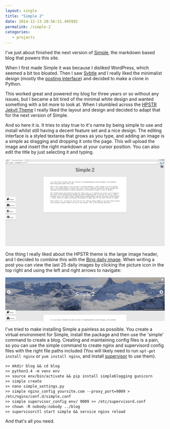 ```yaml
---
layout: single
title: "Simple 2"
date: 2014-12-13 20:56:51.495992
permalink: /simple-2
categories:
   - projects
---
```


I've just about finished the next version of [Simple](https://github.com/orf/simple), the markdown based blog that powers this site.

When I first made Simple it was because I disliked WordPress, which seemed a bit too bloated. Then I saw [Svbtle](https://svbtle.com/) and I really liked the minimalist design (mostly the [posting interface](https://svbtle.com/#write)) and decided to make a clone in Python.

This worked great and powered my blog for three years or so without any issues, but I became a bit tired of the minimal white design and wanted something with a bit more to look at. When I stumbled across the [HPSTR Jekyll Theme](https://mademistakes.com/articles/hpstr-jekyll-theme/) I really liked the layout and design and decided to adapt that for the next version of Simple.

And so here it is. It tries to stay true to it's name by being simple to use and install whilst still having a decent feature set and a nice design. The editing interface is a styled textarea that grows as you type, and adding an image is a simple as dragging and dropping it onto the page. This will upload the image and insert the right markdown at your cursor position. You can also edit the title by just selecting it and typing.

![](./editor_VAX22JW3.png)

One thing I really liked about the HPSTR theme is the large image header, and I decided to combine this with the [Bing daily image](http://www.istartedsomething.com/bingimages/). When writing a post you can view the last 25 daily images by clicking the picture icon in the top right and using the left and right arrows to navigate:

![](./header-min_L2J3XEBM.png)

I've tried to make installing Simple a painless as possible. You create a virtual environment for Simple, install the package and then use the 'simple' command to create a blog. Creating and maintaining config files is a pain, so you can use the simple command to create nginx and supervisord config files with the right file paths included (You will likely need to run `apt-get install nginx` or `yum install nginx`, and install [supervisor](http://supervisord.org/installing.html) to use them).


    >> mkdir blog && cd blog
    >> python3.4 -m venv env
    >> source env/bin/activate && pip install simpleblogging gunicorn
    >> simple create
    >> nano simple_settings.py
    >> simple nginx_config yoursite.com --proxy_port=9009 > /etc/nginx/conf.d/simple.conf
    >> simple supervisor_config env/ 9009 >> /etc/supervisord.conf
    >> chown -R nobody:nobody ../blog
    >> supervisorctl start simple && service nginx reload

And that's all you need.

    